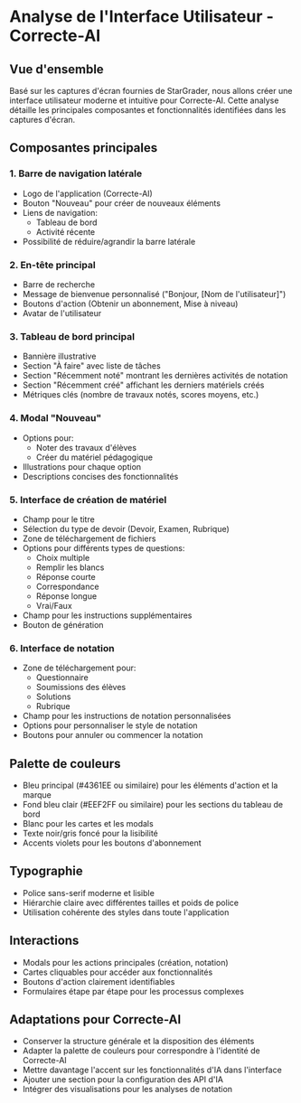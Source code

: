 # Analyse de l'Interface Utilisateur - Correcte-AI

## Vue d'ensemble
Basé sur les captures d'écran fournies de StarGrader, nous allons créer une interface utilisateur moderne et intuitive pour Correcte-AI. Cette analyse détaille les principales composantes et fonctionnalités identifiées dans les captures d'écran.

## Composantes principales

### 1. Barre de navigation latérale
- Logo de l'application (Correcte-AI)
- Bouton "Nouveau" pour créer de nouveaux éléments
- Liens de navigation:
  - Tableau de bord
  - Activité récente
- Possibilité de réduire/agrandir la barre latérale

### 2. En-tête principal
- Barre de recherche
- Message de bienvenue personnalisé ("Bonjour, [Nom de l'utilisateur]")
- Boutons d'action (Obtenir un abonnement, Mise à niveau)
- Avatar de l'utilisateur

### 3. Tableau de bord principal
- Bannière illustrative
- Section "À faire" avec liste de tâches
- Section "Récemment noté" montrant les dernières activités de notation
- Section "Récemment créé" affichant les derniers matériels créés
- Métriques clés (nombre de travaux notés, scores moyens, etc.)

### 4. Modal "Nouveau"
- Options pour:
  - Noter des travaux d'élèves
  - Créer du matériel pédagogique
- Illustrations pour chaque option
- Descriptions concises des fonctionnalités

### 5. Interface de création de matériel
- Champ pour le titre
- Sélection du type de devoir (Devoir, Examen, Rubrique)
- Zone de téléchargement de fichiers
- Options pour différents types de questions:
  - Choix multiple
  - Remplir les blancs
  - Réponse courte
  - Correspondance
  - Réponse longue
  - Vrai/Faux
- Champ pour les instructions supplémentaires
- Bouton de génération

### 6. Interface de notation
- Zone de téléchargement pour:
  - Questionnaire
  - Soumissions des élèves
  - Solutions
  - Rubrique
- Champ pour les instructions de notation personnalisées
- Options pour personnaliser le style de notation
- Boutons pour annuler ou commencer la notation

## Palette de couleurs
- Bleu principal (#4361EE ou similaire) pour les éléments d'action et la marque
- Fond bleu clair (#EEF2FF ou similaire) pour les sections du tableau de bord
- Blanc pour les cartes et les modals
- Texte noir/gris foncé pour la lisibilité
- Accents violets pour les boutons d'abonnement

## Typographie
- Police sans-serif moderne et lisible
- Hiérarchie claire avec différentes tailles et poids de police
- Utilisation cohérente des styles dans toute l'application

## Interactions
- Modals pour les actions principales (création, notation)
- Cartes cliquables pour accéder aux fonctionnalités
- Boutons d'action clairement identifiables
- Formulaires étape par étape pour les processus complexes

## Adaptations pour Correcte-AI
- Conserver la structure générale et la disposition des éléments
- Adapter la palette de couleurs pour correspondre à l'identité de Correcte-AI
- Mettre davantage l'accent sur les fonctionnalités d'IA dans l'interface
- Ajouter une section pour la configuration des API d'IA
- Intégrer des visualisations pour les analyses de notation
